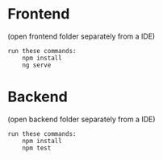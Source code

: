 # Frontend

(open frontend folder separately from a IDE)

	run these commands:
		npm install
		ng serve 

# Backend

(open backend folder separately from a IDE)

	run these commands:
		npm install
		npm test 
